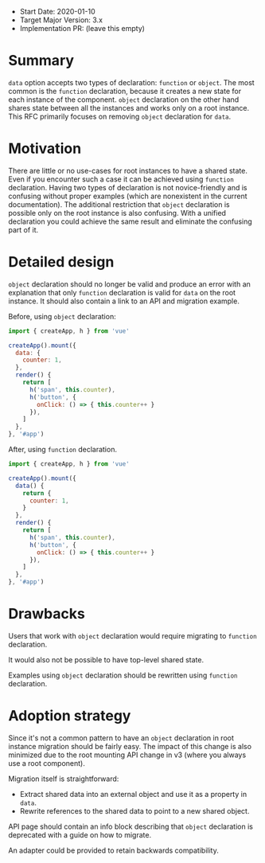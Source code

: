 - Start Date: 2020-01-10
- Target Major Version: 3.x
- Implementation PR: (leave this empty)

# Summary

`data` option accepts two types of declaration: `function` or `object`. The most common is the `function` declaration, because it creates a new state for each instance of the component. `object` declaration on the other hand shares state between all the  instances and works only on a root instance. This RFC primarily focuses on removing `object` declaration for `data`.

# Motivation

There are little or no use-cases for root instances to have a shared state. Even if you encounter such a case it can be achieved using `function` declaration.
Having two types of declaration is not novice-friendly and is confusing without proper examples (which are nonexistent in the current documentation). The additional restriction that `object` declaration is possible only on the root instance is also confusing.
With a unified declaration you could achieve the same result and eliminate the confusing part of it.

# Detailed design

`object` declaration should no longer be valid and produce an error with an explanation that only `function` declaration is valid for `data` on the root instance. It should also contain a link to an API and migration example.

Before, using `object` declaration:

```js
import { createApp, h } from 'vue'

createApp().mount({
  data: {
    counter: 1,
  },
  render() {
    return [
      h('span', this.counter),
      h('button', {
        onClick: () => { this.counter++ }
      }),
    ]
  },
}, '#app')
```

After, using `function` declaration.

```js
import { createApp, h } from 'vue'

createApp().mount({
  data() {
    return {
      counter: 1,
    }
  },
  render() {
    return [
      h('span', this.counter),
      h('button', {
        onClick: () => { this.counter++ }
      }),
    ]
  },
}, '#app')
```

# Drawbacks

Users that work with `object` declaration would require migrating to `function` declaration.

It would also not be possible to have top-level shared state.

Examples using `object` declaration should be rewritten using `function` declaration.

# Adoption strategy

Since it's not a common pattern to have an `object` declaration in root instance migration should be fairly easy. The impact of this change is also minimized due to the root mounting API change in v3 (where you always use a root component).

Migration itself is straightforward:

* Extract shared data into an external object and use it as a property in `data`.
* Rewrite references to the shared data to point to a new shared object.

API page should contain an info block describing that `object` declaration is deprecated with a guide on how to migrate.

An adapter could be provided to retain backwards compatibility.
